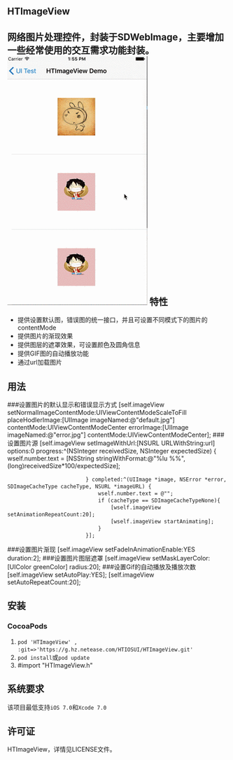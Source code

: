 HTImageView
---
网络图片处理控件，封装于SDWebImage，主要增加一些经常使用的交互需求功能封装。  
![image](images/imageView.gif)
特性
---
* 提供设置默认图，错误图的统一接口，并且可设置不同模式下的图片的contentMode
* 提供图片的渐现效果
* 提供图层的遮罩效果，可设置颜色及圆角信息
* 提供GIF图的自动播放功能
* 通过url加载图片

用法
---
###设置图片的默认显示和错误显示方式
    [self.imageView setNormalImageContentMode:UIViewContentModeScaleToFill
                               placeHodlerImage:[UIImage imageNamed:@"default.jpg"]
                                    contentMode:UIViewContentModeCenter
                                     errorImage:[UIImage imageNamed:@"error.jpg"]
                                    contentMode:UIViewContentModeCenter];
###设置图片源
	[self.imageView setImageWithUrl:[NSURL URLWithString:url] options:0
                             progress:^(NSInteger receivedSize, NSInteger expectedSize) {
                                 wself.number.text = [NSString stringWithFormat:@"%lu %%",
                                                      (long)receivedSize*100/expectedSize];
                                 
                             } completed:^(UIImage *image, NSError *error, SDImageCacheType cacheType, NSURL *imageURL) {
                                 wself.number.text = @"";
                                 if (cacheType == SDImageCacheTypeNone){
                                     [wself.imageView setAnimationRepeatCount:20];
                                     [wself.imageView startAnimating];
                                 }
                             }];
###设置图片渐现
	[self.imageView setFadeInAnimationEnable:YES duration:2];
###设置图片图层遮罩
    [self.imageView setMaskLayerColor:[UIColor greenColor] radius:20];
###设置Gif的自动播放及播放次数
    [self.imageView setAutoPlay:YES];
    [self.imageView setAutoRepeatCount:20];
    
安装
---
###	CocoaPods

1. `pod 'HTImageView' , :git=>'https://g.hz.netease.com/HTIOSUI/HTImageView.git'`
2. `pod install`或`pod update`
3. \#import "HTImageView.h"
	
系统要求
---

该项目最低支持`iOS 7.0`和`Xcode 7.0`

许可证
---

HTImageView，详情见LICENSE文件。
    
